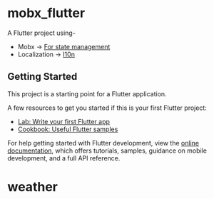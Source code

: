 # mobx_flutter

A Flutter project using- 

- Mobx -> [For state management](https://mobx.netlify.app/)
- Localization -> [I10n](https://docs.flutter.dev/accessibility-and-localization/internationalization)

## Getting Started

This project is a starting point for a Flutter application.

A few resources to get you started if this is your first Flutter project:

- [Lab: Write your first Flutter app](https://docs.flutter.dev/get-started/codelab)
- [Cookbook: Useful Flutter samples](https://docs.flutter.dev/cookbook)

For help getting started with Flutter development, view the
[online documentation](https://docs.flutter.dev/), which offers tutorials,
samples, guidance on mobile development, and a full API reference.
# weather
